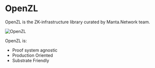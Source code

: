 # OpenZL

OpenZL is the ZK-infrastructure library curated by Manta.Network team. 

![OpenZL](https://user-images.githubusercontent.com/720571/179326025-027e368a-214b-4387-b5d2-0c1c63a5fd7b.png)


OpenZL is:

* Proof system agnostic
* Production Oriented
* Substrate Friendly
